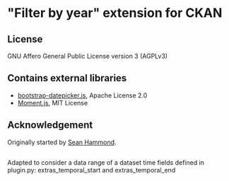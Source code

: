 # "Filter by year" extension for CKAN

## License
GNU Affero General Public License version 3 (AGPLv3)

## Contains external libraries
- [bootstrap-datepicker.js](https://github.com/eternicode/bootstrap-datepicker/), Apache License 2.0
- [Moment.js](http://momentjs.com/), MIT License

## Acknowledgement
Originally started by [Sean Hammond](https://github.com/seanh).

##

Adapted to consider a  data range of a dataset
time fields defined in plugin.py:
extras_temporal_start and extras_temporal_end
